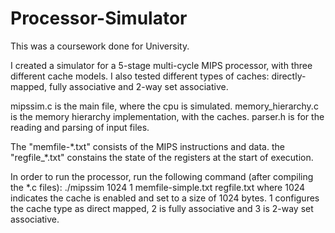 # Processor-Simulator
This was a coursework done for University.

I created a simulator for a 5-stage multi-cycle MIPS processor, with three different cache models.
I also tested different types of caches: directly-mapped, fully associative and 2-way set associative.

mipssim.c           is the main file, where the cpu is simulated.
memory_hierarchy.c  is the memory hierarchy implementation, with the caches.
parser.h            is for the reading and parsing of input files.

The "memfile-\*.txt" consists of the MIPS instructions and data.
the "regfile_\*.txt" constains the state of the registers at the start of execution.

In order to run the processor, run the following command (after compiling the \*.c files):
./mipssim 1024 1 memfile-simple.txt regfile.txt
where 1024 indicates the cache is enabled and set to a size of 1024 bytes.
1 configures the cache type as direct mapped, 2 is fully associative and 3 is 2-way set associative.
